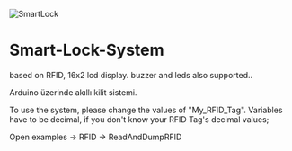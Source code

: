 ![SmartLock](https://hacksterio.s3.amazonaws.com/uploads/attachments/209087/Bread-Board.jpg)

# Smart-Lock-System
based on RFID, 16x2 lcd display. buzzer and leds also supported..

Arduino üzerinde akıllı kilit sistemi.

To use the system, please change the values of "My_RFID_Tag".
Variables have to be decimal, if you don't know your RFID Tag's decimal values;

Open examples -> RFID -> ReadAndDumpRFID
